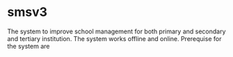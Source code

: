 # smsv3
The system to improve school management for both primary and secondary and tertiary institution.
The system works offline and online.
Prerequise for the system are 
